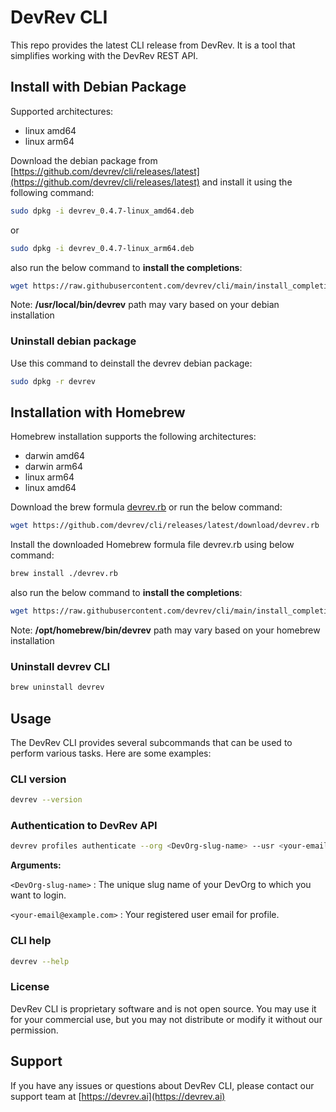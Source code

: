 # DevRev CLI

This repo provides the latest CLI release from DevRev. It is a tool that simplifies working
with the DevRev REST API.

## Install with Debian Package

Supported architectures:

- linux amd64
- linux arm64

Download the debian package from [https://github.com/devrev/cli/releases/latest](https://github.com/devrev/cli/releases/latest)
and install it using the following command:

```bash
sudo dpkg -i devrev_0.4.7-linux_amd64.deb
```

or

```bash
sudo dpkg -i devrev_0.4.7-linux_arm64.deb
```

also run the below command to **install the completions**:

```bash
wget https://raw.githubusercontent.com/devrev/cli/main/install_completions.sh && sh install_completions.sh /usr/local/bin/devrev
```

Note: **/usr/local/bin/devrev** path may vary based on your debian installation

### Uninstall debian package

Use this command to deinstall the devrev debian package:

```bash
sudo dpkg -r devrev
```

## Installation with Homebrew

Homebrew installation supports the following architectures:

- darwin amd64
- darwin arm64
- linux arm64
- linux amd64

Download the brew formula [devrev.rb](https://github.com/devrev/cli/releases/latest/download/devrev.rb) or run the below command:

```bash
wget https://github.com/devrev/cli/releases/latest/download/devrev.rb
```

Install the downloaded Homebrew formula file devrev.rb using below command:

```bash
brew install ./devrev.rb
```

also run the below command to **install the completions**:

```bash
wget https://raw.githubusercontent.com/devrev/cli/main/install_completions.sh && sh install_completions.sh /opt/homebrew/bin/devrev
```

Note: **/opt/homebrew/bin/devrev** path may vary based on your homebrew installation

### Uninstall devrev CLI

```bash
brew uninstall devrev
```

## Usage

The DevRev CLI provides several subcommands that can be used to perform various tasks. Here are some examples:

### CLI version

```bash
devrev --version
```

### Authentication to DevRev API

```bash
devrev profiles authenticate --org <DevOrg-slug-name> --usr <your-email@example.com>
```

**Arguments:**

`<DevOrg-slug-name>` : The unique slug name of your DevOrg to which you want to login.

`<your-email@example.com>` : Your registered user email for profile.

### CLI help

```bash
devrev --help
```

### License

DevRev CLI is proprietary software and is not open source. You may use it for your commercial use, but you may not distribute or modify it without our permission.

## Support

If you have any issues or questions about DevRev CLI, please contact our support team at [https://devrev.ai](https://devrev.ai)
